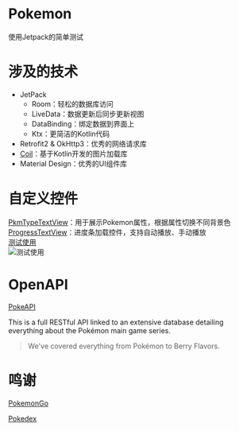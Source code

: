 # Pokemon
使用Jetpack的简单测试

# 涉及的技术
- JetPack
  - Room：轻松的数据库访问
  - LiveData：数据更新后同步更新视图
  - DataBinding：绑定数据到界面上
  - Ktx：更简洁的Kotlin代码
- Retrofit2 & OkHttp3：优秀的网络请求库
- [Coil](https://github.com/coil-kt/coil/blob/master/README-zh.md)：基于Kotlin开发的图片加载库
- Material Design：优秀的UI组件库

# 自定义控件
[PkmTypeTextView](https://github.com/taxeric/Pokemon/blob/master/app/src/main/java/com/eric/pokemon/widget/PkmTypeTextView.kt)：用于展示Pokemon属性，根据属性切换不同背景色  
[ProgressTextView](https://github.com/taxeric/Pokemon/blob/master/app/src/main/java/com/eric/pokemon/widget/ProgressTextView.kt)：进度条加载控件，支持自动播放、手动播放  
[测试使用](https://github.com/taxeric/Pokemon/blob/master/app/src/main/java/com/eric/pokemon/test/TestActivity.kt)  
![测试使用](https://github.com/taxeric/Pokemon/blob/master/app/src/demo.gif)

# OpenAPI
[PokeAPI](https://pokeapi.co/) 

This is a full RESTful API linked to an extensive database detailing everything about the Pokémon main game series.

> We've covered everything from Pokémon to Berry Flavors.

# 鸣谢
[PokemonGo](https://github.com/hi-dhl/PokemonGo)

[Pokedex](https://github.com/skydoves/Pokedex)
